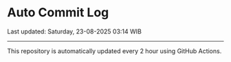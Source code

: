# Auto Commit Log

Last updated: Saturday, 23-08-2025 03:14 WIB

---

This repository is automatically updated every 2 hour using GitHub Actions.
